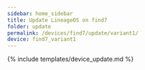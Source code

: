 ```yaml
---
sidebar: home_sidebar
title: Update LineageOS on find7
folder: update
permalink: /devices/find7/update/variant1/
device: find7_variant1
---
```

{% include templates/device_update.md %}
